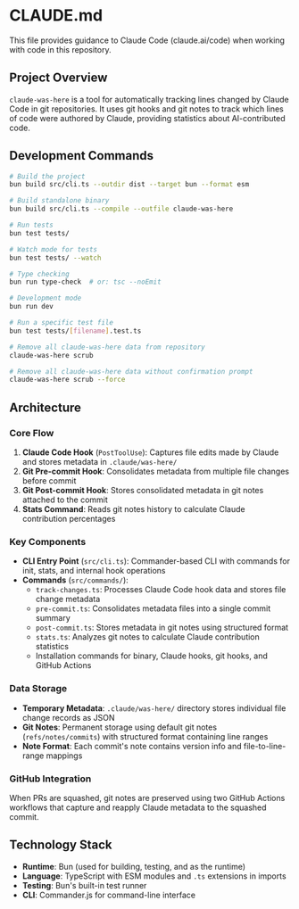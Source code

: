 # CLAUDE.md

This file provides guidance to Claude Code (claude.ai/code) when working with code in this repository.

## Project Overview

`claude-was-here` is a tool for automatically tracking lines changed by Claude Code in git repositories. It uses git hooks and git notes to track which lines of code were authored by Claude, providing statistics about AI-contributed code.

## Development Commands

```bash
# Build the project
bun build src/cli.ts --outdir dist --target bun --format esm

# Build standalone binary
bun build src/cli.ts --compile --outfile claude-was-here

# Run tests
bun test tests/

# Watch mode for tests
bun test tests/ --watch

# Type checking
bun run type-check  # or: tsc --noEmit

# Development mode
bun run dev

# Run a specific test file
bun test tests/[filename].test.ts

# Remove all claude-was-here data from repository
claude-was-here scrub

# Remove all claude-was-here data without confirmation prompt
claude-was-here scrub --force
```

## Architecture

### Core Flow
1. **Claude Code Hook** (`PostToolUse`): Captures file edits made by Claude and stores metadata in `.claude/was-here/`
2. **Git Pre-commit Hook**: Consolidates metadata from multiple file changes before commit
3. **Git Post-commit Hook**: Stores consolidated metadata in git notes attached to the commit
4. **Stats Command**: Reads git notes history to calculate Claude contribution percentages

### Key Components

- **CLI Entry Point** (`src/cli.ts`): Commander-based CLI with commands for init, stats, and internal hook operations
- **Commands** (`src/commands/`):
  - `track-changes.ts`: Processes Claude Code hook data and stores file change metadata
  - `pre-commit.ts`: Consolidates metadata files into a single commit summary
  - `post-commit.ts`: Stores metadata in git notes using structured format
  - `stats.ts`: Analyzes git notes to calculate Claude contribution statistics
  - Installation commands for binary, Claude hooks, git hooks, and GitHub Actions

### Data Storage

- **Temporary Metadata**: `.claude/was-here/` directory stores individual file change records as JSON
- **Git Notes**: Permanent storage using default git notes (`refs/notes/commits`) with structured format containing line ranges
- **Note Format**: Each commit's note contains version info and file-to-line-range mappings

### GitHub Integration

When PRs are squashed, git notes are preserved using two GitHub Actions workflows that capture and reapply Claude metadata to the squashed commit.

## Technology Stack

- **Runtime**: Bun (used for building, testing, and as the runtime)
- **Language**: TypeScript with ESM modules and `.ts` extensions in imports
- **Testing**: Bun's built-in test runner
- **CLI**: Commander.js for command-line interface